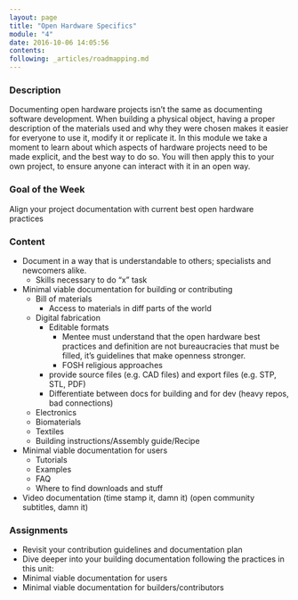 ```yaml
---
layout: page
title: "Open Hardware Specifics"
module: "4"
date: 2016-10-06 14:05:56
contents:
following: _articles/roadmapping.md
---
```

### Description
Documenting open hardware projects isn’t the same as documenting software development. When building a physical object, having a proper description of the materials used and why they were chosen makes it easier for everyone to use it, modify it or replicate it. In this module we take a moment to learn about which aspects of hardware projects need to be made explicit, and the best way to do so. You will then apply this to your own project, to ensure anyone can interact with it in an open way.

### Goal of the Week
Align your project documentation with current best open hardware practices

### Content
- Document in a way that is understandable to others; specialists and newcomers alike.
  - Skills necessary to do “x” task
- Minimal viable documentation for building or contributing
  - Bill of materials
    - Access to materials in diff parts of the world
  - Digital fabrication
    - Editable formats
      - Mentee must understand that the open hardware best practices and definition are not bureaucracies that must be filled, it’s guidelines that make openness stronger.
      - FOSH religious approaches
    - provide source files (e.g. CAD files) and export files (e.g. STP, STL, PDF)
    - Differentiate between docs for building and for dev (heavy repos, bad connections)     
  - Electronics
  - Biomaterials
  - Textiles
  - Building instructions/Assembly guide/Recipe
- Minimal viable documentation for users
  - Tutorials
  - Examples
  - FAQ
  - Where to find downloads and stuff
- Video documentation (time stamp it, damn it) (open community subtitles, damn it)    

### Assignments
- Revisit your contribution guidelines and documentation plan
- Dive deeper into your building documentation following the practices in this unit:
- Minimal viable documentation for users
- Minimal viable documentation for builders/contributors
